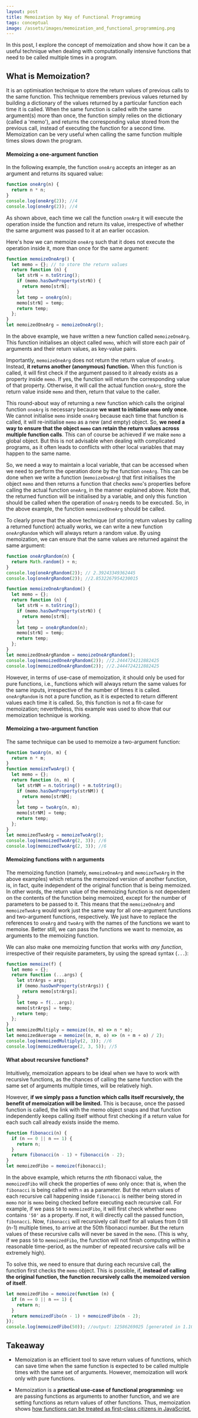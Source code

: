 ```yaml
---
layout: post
title: Memoization by Way of Functional Programming
tags: conceptual
image: /assets/images/memoization_and_functional_programming.png
---
```


In this post, I explore the concept of memoization and show how it can be a useful technique when dealing with computationally intensive functions that need to be called multiple times in a program. 

## What is Memoization?

It is an optimisation technique to store the return values of previous calls to the same function. This technique remembers previous values returned by building a dictionary of the values returned by a particular function each time it is called. When the same function is called with the same argument(s) more than once, the function simply relies on the dictionary (called a 'memo'), and returns the corresponding value stored from the previous call, instead of executing the function for a second time. Memoization can be very useful when calling the same function multiple times slows down the program.

#### Memoizing a one-argument function

In the following example, the function `oneArg` accepts an integer as an argument and returns its squared value:

```js
function oneArg(n) {
  return n * n;
}
console.log(oneArg(2)); //4
console.log(oneArg(2)); //4
```

As shown above, each time we call the function `oneArg` it will execute the operation inside the function and return its value, irrespective of whether the same argument was passed to it at an earlier occasion.

Here's how we can memoize `oneArg` such that it does not execute the operation inside it, more than once for the same argument:

```js
function memoizeOneArg() {
  let memo = {}; // to store the return values
  return function (n) {
    let strN = n.toString();
    if (memo.hasOwnProperty(strN)) {
      return memo[strN];
    }
    let temp = oneArg(n);
    memo[strN] = temp;
    return temp;
  };
}
let memoizedOneArg = memoizeOneArg();
```

In the above example, we have written a new function called `memoizeOneArg`. This function initialises an object called `memo`, which will store each pair of arguments and their return values, as key-value pairs.

Importantly, `memoizeOneArg` does not return the return value of `oneArg`. Instead, **it returns another (anonymous) function.** When this function is called, it will first check if the argument passed to it already exists as a property inside `memo`. If yes, the function will return the corresponding value of that property. Otherwise, it will call the actual function `oneArg`, store the return value inside `memo` and then, return that value to the caller.

This round-about way of returning a new function which calls the original function `oneArg` is necessary because **we want to initialise `memo` only once**. We cannot initialise `memo` inside `oneArg` because each time that function is called, it will re-initialise `memo` as a new (and empty) object. So, **we need a way to ensure that the object `memo` can retain the return values across multiple function calls**. This can of course be achieved if we make `memo` a global object. But this is not advisable when dealing with complicated programs, as it often leads to conflicts with other local variables that may happen to the same name.

So, we need a way to maintain a local variable, that can be accessed when we need to perform the operation done by the function `oneArg`. This can be done when we write a function (`memoizeOneArg`) that first initialises the object `memo` and then returns a function that checks `memo`'s properties before calling the actual function `oneArg`, in the manner explained above. Note that, the returned function will be initialised by a variable, and only this function should be called when the operation of `oneArg` needs to be executed. So, in the above example, the function `memoizedOneArg` should be called.

To clearly prove that the above technique (of storing return values by calling a returned function) actually works, we can write a new function `oneArgRandom` which will always return a random value. By using memoization, we can ensure that the same values are returned against the same argument:

```js
function oneArgRandom(n) {
  return Math.random() + n;
}
console.log(oneArgRandom(2)); // 2.39243349362445
console.log(oneArgRandom(2)); //2.8532267954230015

function memoizeOneArgRandom() {
  let memo = {};
  return function (n) {
    let strN = n.toString();
    if (memo.hasOwnProperty(strN)) {
      return memo[strN];
    }
    let temp = oneArgRandom(n);
    memo[strN] = temp;
    return temp;
  };
}
let memoizedOneArgRandom = memoizeOneArgRandom();
console.log(memoizedOneArgRandom(2)); //2.2444724212882425
console.log(memoizedOneArgRandom(2)); //2.2444724212882425
```

However, in terms of use-case of memoization, it should only be used for pure functions, i.e., functions which will always return the same values for the same inputs, irrespective of the number of times it is called. `oneArgRandom` is not a pure function, as it is expected to return different values each time it is called. So, this function is not a fit-case for memoization; nevertheless, this example was used to show that our memoization technique is working.

#### Memoizing a two-argument function

The same technique can be used to memoize a two-argument function:

```js
function twoArg(n, m) {
  return n * m;
}
function memoizeTwoArg() {
  let memo = {};
  return function (n, m) {
    let strNM = n.toString() + m.toString();
    if (memo.hasOwnProperty(strNM)) {
      return memo[strNM];
    }
    let temp = twoArg(n, m);
    memo[strNM] = temp;
    return temp;
  };
}
let memoizedTwoArg = memoizeTwoArg();
console.log(memoizedTwoArg(2, 3)); //6
console.log(memoizedTwoArg(2, 3)); //6
```

#### Memoizing functions with n arguments

The memoizing function (namely, `memoizeOneArg` and `memoizeTwoArg` in the above examples) which returns the memoized version of another function, is, in fact, quite independent of the original function that is being memoized. In other words, the return value of the memoizing function is not dependent on the contents of the function being memoized, except for the number of parameters to be passed to it. This means that the `memoizeOneArg` and `memoizeTwoArg` would work just the same way for all one-argument functions and two-argument functions, respectively. We just have to replace the references to `oneArg` and `twoArg` with the names of the functions we want to memoise. Better still, we can pass the functions we want to memoize, as arguments to the memoizing function.

We can also make one memoizing function that works with _any function_, irrespective of their requisite parameters, by using the spread syntax (`...`):

```js
function memoize(f) {
  let memo = {};
  return function (...args) {
    let strArgs = args;
    if (memo.hasOwnProperty(strArgs)) {
      return memo[strArgs];
    }
    let temp = f(...args);
    memo[strArgs] = temp;
    return temp;
  };
}
let memoizedMultiply = memoize((n, m) => n * m);
let memoizedAverage = memoize((n, m, o) => (n + m + o) / 2);
console.log(memoizedMultiply(2, 3)); //6
console.log(memoizedAverage(2, 3, 5)); //5
```

#### What about recursive functions?

Intuitively, memoization appears to be ideal when we have to work with recursive functions, as the chances of calling the same function with the same set of arguments multiple times, will be relatively high.

However, **if we simply pass a function which calls itself recursively, the benefit of memoization will be limited.** This is because, once the passed function is called, the link with the memo object snaps and that function independently keeps calling itself without first checking if a return value for each such call already exists inside the memo.

```js
function fibonacci(n) {
  if (n == 0 || n == 1) {
    return n;
  }
  return fibonacci(n - 1) + fibonacci(n - 2);
}
let memoizedFibo = memoize(fibonacci);
```

In the above example, which returns the *n*th fibonacci value, the `memoizedFibo` will check the properties of `memo` only once: that is, when the `fibonacci` is being called with `n` as a parameter. But the return values of each recursive call happening inside `fibonacci` is neither being stored in `memo` nor is `memo` being checked before executing each recursive call. For example, if we pass `50` to `memoizedFibo`, it will first check whether `memo` contains `'50'` as a property. If not, it will directly call the passed function, `fibonacci`. Now, `fibonacci` will recursively call itself for all values from 0 till (n-1) multiple times, to arrive at the 50th fibonacci number. But the return values of these recursive calls will never be saved in the `memo`. (This is why, if we pass `50` to `memoizedFibo`, the function will not finish computing within a reasonable time-period, as the number of repeated recursive calls will be extremely high).

To solve this, we need to ensure that during each recursive call, the function first checks the `memo` object. This is possible, if, **instead of calling the original function, the function recursively calls the memoized version of itself**.


```js
let memoizedFibo = memoize(function (n) {
  if (n == 0 || n == 1) {
    return n;
  }
  return memoizedFibo(n - 1) + memoizedFibo(n - 2);
});
console.log(memoizedFibo(50)); //output: 12586269025 [generated in 1.109 seconds]
```

## Takeaway

- Memoization is an efficient tool to save return values of functions, which can save time when the same function is expected to be called multiple times with the same set of arguments. However, memoization will work only with pure functions. 

- Memoization is a **practical use-case of functional programming:** we are passing functions as arguments to another function, and we are setting functions as return values of other functions. Thus, memoization shows [how functions can be treated as first-class citizens in JavaScript.](https://oitee.github.io/2021/07/11/higher-order-functions.html)
